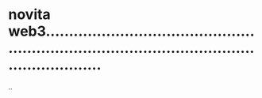 # novita web3......................................................................................................................
..
